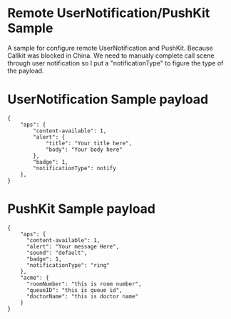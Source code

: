 # Remote UserNotification/PushKit Sample

A sample for configure remote UserNotification and PushKit.
Because Callkit was blocked in China. We need to manualy complete call scene through user notification so I put a "notificationType" to figure the type of the payload.

# UserNotification Sample payload

	{
    	"aps": {
        	"content-available": 1,
            "alert": {
            	"title": "Your title here",
                "body": "Your body here"
            },
            "badge": 1,
            "notificationType": notify
        },
    }
    

# PushKit Sample payload
    
    {
        "aps": {
          "content-available": 1,
          "alert": "Your message Here",
          "sound": "default",
          "badge": 1,
          "notificationType": "ring"
	    },  
        "acme": {
          "roomNumber": "this is room number",
          "queueID": "this is queue id",
          "doctorName": "this is doctor name"
        }
    }
     


